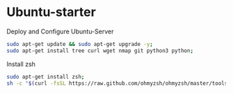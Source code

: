 # Ubuntu-starter

Deploy and Configure Ubuntu-Server

```sh
sudo apt-get update && sudo apt-get upgrade -y;
sudo apt-get install tree curl wget nmap git python3 python;
```

Install zsh

```sh
sudo apt-get install zsh;
sh -c "$(curl -fsSL https://raw.github.com/ohmyzsh/ohmyzsh/master/tools/install.sh)" -y;
```
